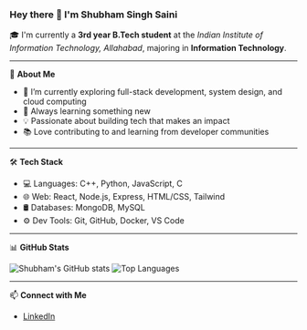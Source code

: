 ### Hey there 👋 I'm Shubham Singh Saini

🎓 I'm currently a **3rd year B.Tech student** at the *Indian Institute of Information Technology, Allahabad*, majoring in **Information Technology**.

---

🚀 **About Me**  
- 🔭 I’m currently exploring full-stack development, system design, and cloud computing  
- 🌱 Always learning something new 
- 💡 Passionate about building tech that makes an impact  
- 📚 Love contributing to and learning from developer communities

---

🛠️ **Tech Stack**
- 💻 Languages: C++, Python, JavaScript, C
- 🌐 Web: React, Node.js, Express, HTML/CSS, Tailwind  
- 🛢️ Databases: MongoDB, MySQL
- ⚙️ Dev Tools: Git, GitHub, Docker, VS Code  

---

📊 **GitHub Stats**

![Shubham's GitHub stats](https://github-readme-stats.vercel.app/api?username=latelateef&show_icons=true&theme=radical)
![Top Languages](https://github-readme-stats.vercel.app/api/top-langs/?username=latelateef&layout=compact&theme=radical)

---

📫 **Connect with Me**
- [LinkedIn](https://www.linkedin.com/in/shubham-singh-saini)  


